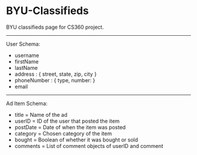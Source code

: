 # BYU-Classifieds

BYU classifieds page for CS360 project.

---

User Schema:

* username
* firstName
* lastName
* address : {
    street,
    state,
    zip,
    city  }
* phoneNumber : {
      type,
      number:
  }
* email

---

Ad Item Schema:

* title = Name of the ad
* userID = ID of the user that posted the item
* postDate = Date of when the item was posted
* category = Chosen category of the item
* bought = Boolean of whether it was bought or sold
* comments = List of comment objects of userID and comment
